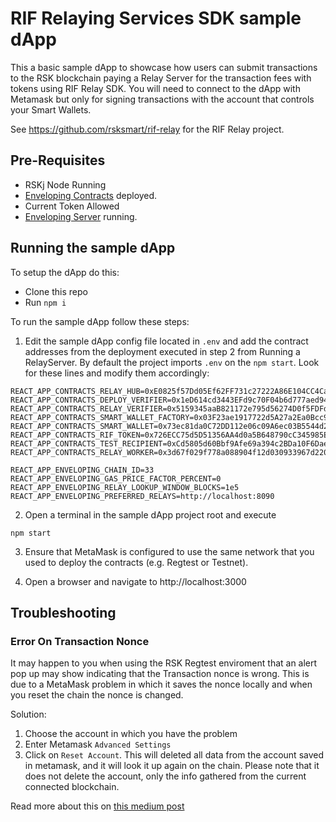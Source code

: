 # RIF Relaying Services SDK sample dApp

This a basic sample dApp to showcase how users can submit transactions to the RSK blockchain paying a Relay Server for the transaction fees with tokens using RIF Relay SDK. You will need to connect to the dApp with Metamask but only for signing transactions with the account that controls your Smart Wallets.

See https://github.com/rsksmart/rif-relay for the RIF Relay project.


## Pre-Requisites

* RSKj Node Running
* [Enveloping Contracts](https://github.com/anarancio/rif-relay-contracts) deployed.
* Current Token Allowed
* [Enveloping Server](https://github.com/infuy/rif-relay-server) running.

## Running the sample dApp

To setup the dApp do this:

* Clone this repo 
* Run `npm i`

To run the sample dApp follow these steps:

1. Edit the sample dApp config file located in `.env` and add the contract addresses from the deployment executed in step 2 from Running a RelayServer. By default the project imports `.env` on the `npm start`. Look for these lines and modify them accordingly:
```
REACT_APP_CONTRACTS_RELAY_HUB=0xE0825f57Dd05Ef62FF731c27222A86E104CC4Cad
REACT_APP_CONTRACTS_DEPLOY_VERIFIER=0x1eD614cd3443EFd9c70F04b6d777aed947A4b0c4
REACT_APP_CONTRACTS_RELAY_VERIFIER=0x5159345aaB821172e795d56274D0f5FDFdC6aBD9
REACT_APP_CONTRACTS_SMART_WALLET_FACTORY=0x03F23ae1917722d5A27a2Ea0Bcc98725a2a2a49a
REACT_APP_CONTRACTS_SMART_WALLET=0x73ec81da0C72DD112e06c09A6ec03B5544d26F05
REACT_APP_CONTRACTS_RIF_TOKEN=0x726ECC75d5D51356AA4d0a5B648790cC345985ED
REACT_APP_CONTRACTS_TEST_RECIPIENT=0xCd5805d60Bbf9Afe69a394c2BDa10F6Dae2c39AF
REACT_APP_CONTRACTS_RELAY_WORKER=0x3d67f029f778a088904f12d030933967d220faa3

REACT_APP_ENVELOPING_CHAIN_ID=33
REACT_APP_ENVELOPING_GAS_PRICE_FACTOR_PERCENT=0
REACT_APP_ENVELOPING_RELAY_LOOKUP_WINDOW_BLOCKS=1e5
REACT_APP_ENVELOPING_PREFERRED_RELAYS=http://localhost:8090
```

2. Open a terminal in the sample dApp project root and execute

```
npm start
```

3. Ensure that MetaMask is configured to use the same network that you used to deploy the contracts (e.g. Regtest or Testnet).

4. Open a browser and navigate to http://localhost:3000

## Troubleshooting
### Error On Transaction Nonce
It may happen to you when using the RSK Regtest enviroment that an alert pop up may show indicating that the Transaction nonce is wrong. This is due to a MetaMask problem in which it saves the nonce locally and when you reset the chain the nonce is changed.

Solution:
1. Choose the account in which you have the problem
2. Enter Metamask `Advanced Settings`
3. Click on `Reset Account`. This will deleted all data from the account saved in metamask, and it will look it up again on the chain. Please note that it does not delete the account, only the info gathered from the current connected blockchain.

Read more about this on [this medium post](https://medium.com/singapore-blockchain-dapps/reset-metamask-nonce-766dd4c27ca8)
